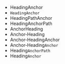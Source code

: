 - HeadingAnchor
- `HeadingAnchor`
- HeadingPathAnchor
- HeadingAnchorPath
- AnchorHeading
- Anchor-Heading
- Anchor-HeadingAnchor
- Anchor-Heading`Anchor`
- Heading`AnchorPath`
- Heading`Anchor`